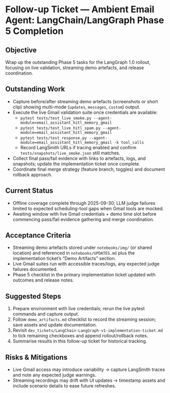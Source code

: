 # Follow-up Ticket — Ambient Email Agent: LangChain/LangGraph Phase 5 Completion

## Objective
Wrap up the outstanding Phase 5 tasks for the LangGraph 1.0 rollout, focusing on live validation, streaming demo artefacts, and release coordination.

## Outstanding Work
- Capture before/after streaming demo artefacts (screenshots or short clip) showing multi-mode (`updates`, `messages`, `custom`) output.
- Execute the live Gmail validation suite once credentials are available:
  - `pytest tests/test_live_smoke.py --agent-module=email_assistant_hitl_memory_gmail`
  - `pytest tests/test_live_hitl_spam.py --agent-module=email_assistant_hitl_memory_gmail`
  - `pytest tests/test_response.py --agent-module=email_assistant_hitl_memory_gmail -k tool_calls`
  - Record LangSmith URLs if tracing enabled and confirm `tests/snapshots/live_smoke.json` still matches.
- Collect final pass/fail evidence with links to artefacts, logs, and snapshots; update the implementation ticket once complete.
- Coordinate final merge strategy (feature branch, toggles) and document rollback approach.

## Current Status
- Offline coverage complete through 2025-09-30; LLM judge failures limited to expected scheduling-tool gaps when Gmail tools are mocked.
- Awaiting window with live Gmail credentials + demo time slot before commencing pass/fail evidence gathering and merge coordination.

## Acceptance Criteria
- Streaming demo artefacts stored under `notebooks/img/` (or shared location) and referenced in `notebooks/UPDATES.md` plus the implementation ticket’s “Demo Artifacts” section.
- Live Gmail suites run with accessible traces/logs, any expected judge failures documented.
- Phase 5 checklist in the primary implementation ticket updated with outcomes and release notes.

## Suggested Steps
1. Prepare environment with live credentials; rerun the live pytest commands and capture output.
2. Follow `demo_artifacts.md` checklist to record the streaming session; save assets and update documentation.
3. Revisit `dev_tickets/LangChain-LangGraph-v1-implementation-ticket.md` to tick remaining checkboxes and append rollout/rollback notes.
4. Summarise results in this follow-up ticket for historical tracking.

## Risks & Mitigations
- Live Gmail access may introduce variability → capture LangSmith traces and note any expected judge warnings.
- Streaming recordings may drift with UI updates → timestamp assets and include scenario details to ease future refreshes.
